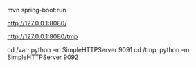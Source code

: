 mvn spring-boot:run

http://127.0.0.1:8080/

http://127.0.0.1:8080/tmp

cd /var; python -m SimpleHTTPServer 9091
cd /tmp; python -m SimpleHTTPServer 9092

